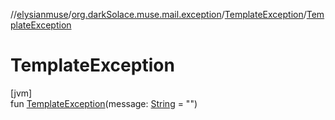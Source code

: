 //[elysianmuse](../../../index.md)/[org.darkSolace.muse.mail.exception](../index.md)/[TemplateException](index.md)/[TemplateException](-template-exception.md)

# TemplateException

[jvm]\
fun [TemplateException](-template-exception.md)(message: [String](https://kotlinlang.org/api/latest/jvm/stdlib/kotlin/-string/index.html) = &quot;&quot;)
